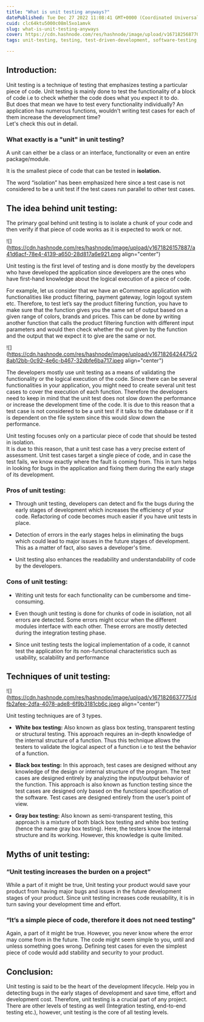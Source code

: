 ```yaml
---
title: "What is unit testing anyways?"
datePublished: Tue Dec 27 2022 11:08:41 GMT+0000 (Coordinated Universal Time)
cuid: clc64ktu5000c08ml5xo1amvk
slug: what-is-unit-testing-anyways
cover: https://cdn.hashnode.com/res/hashnode/image/upload/v1671825687701/c2660d93-616e-4c0d-9f6c-047dc4ea2855.jpeg
tags: unit-testing, testing, test-driven-development, software-testing, methodology-and-types-of-software-testing

---
```


## Introduction:

Unit testing is a technique of testing that emphasizes testing a particular piece of code. Unit testing is mainly done to test the functionality of a block of code i.e to check whether the code does what you expect it to do.  
But does that mean we have to test every functionality individually? An application has numerous functions, wouldn't writing test cases for each of them increase the development time?  
Let's check this out in detail.

### What exactly is a "unit" in unit testing?

A unit can either be a class or an interface, functionality or even an entire package/module.

It is the smallest piece of code that can be tested in **isolation.**

The word “isolation” has been emphasized here since a test case is not considered to be a unit test if the test cases run parallel to other test cases. 

## The idea behind unit testing:

The primary goal behind unit testing is to isolate a chunk of your code and then verify if that piece of code works as it is expected to work or not.

![](https://cdn.hashnode.com/res/hashnode/image/upload/v1671826157887/a41d6acf-78e4-4139-a650-28d817a6e921.png align="center")

Unit testing is the first level of testing and is done mostly by the developers who have developed the application since developers are the ones who have first-hand knowledge about the logical execution of a piece of code.

For example, let us consider that we have an eCommerce application with functionalities like product filtering, payment gateway, login logout system etc. Therefore, to test let’s say the product filtering function, you have to make sure that the function gives you the same set of output based on a given range of colors, brands and prices. This can be done by writing another function that calls the product filtering function with different input parameters and would then check whether the out given by the function and the output that we expect it to give are the same or not.

![](https://cdn.hashnode.com/res/hashnode/image/upload/v1671826424475/28ab12bb-0c92-4e6c-b467-32dbfe6ba717.jpeg align="center")

The developers mostly use unit testing as a means of validating the functionality or the logical execution of the code. Since there can be several functionalities in your application, you might need to create several unit test cases to cover the execution of each function. Therefore the developers need to keep in mind that the unit test does not slow down the performance or increase the development time of the code. It is due to this reason that a test case is not considered to be a unit test if it talks to the database or if it is dependent on the file system since this would slow down the performance.

Unit testing focuses only on a particular piece of code that should be tested in isolation.  
It is due to this reason, that a unit test case has a very precise extent of assessment. Unit test cases target a single piece of code, and in case the test fails, we know exactly where the fault is coming from. This in turn helps in looking for bugs in the application and fixing them during the early stage of its development.

### Pros of unit testing:

* Through unit testing, developers can detect and fix the bugs during the early stages of development which increases the efficiency of your code. Refactoring of code becomes much easier if you have unit tests in place.
    
* Detection of errors in the early stages helps in eliminating the bugs which could lead to major issues in the future stages of development. This as a matter of fact, also saves a developer's time.
    
* Unit testing also enhances the readability and understandability of code by the developers.
    

### Cons of unit testing:

* Writing unit tests for each functionality can be cumbersome and time-consuming.
    
* Even though unit testing is done for chunks of code in isolation, not all errors are detected. Some errors might occur when the different modules interface with each other. These errors are mostly detected during the integration testing phase.
    
* Since unit testing tests the logical implementation of a code, it cannot test the application for its non-functional characteristics such as usability, scalability and performance
    

## Techniques of unit testing:

![](https://cdn.hashnode.com/res/hashnode/image/upload/v1671826637775/dfb2afee-2dfa-4078-ade8-6f9b3181cb6c.jpeg align="center")

Unit testing techniques are of 3 types.

* **White box testing:** Also known as glass box testing, transparent testing or structural testing. This approach requires an in-depth knowledge of the internal structure of a function. Thus this technique allows the testers to validate the logical aspect of a function i.e to test the behavior of a function.
    
* **Black box testing:** In this approach, test cases are designed without any knowledge of the design or internal structure of the program. The test cases are designed entirely by analyzing the input/output behavior of the function. This approach is also known as function testing since the test cases are designed only based on the functional specification of the software. Test cases are designed entirely from the user’s point of view.
    
* **Gray box testing:** Also known as semi-transparent testing, this approach is a mixture of both black box testing and white box testing (hence the name gray box testing). Here, the testers know the internal structure and its working. However, this knowledge is quite limited.
    

## Myths of unit testing:

### **“Unit testing increases the burden on a project”**

While a part of it might be true, Unit testing your product would save your product from having major bugs and issues in the future development stages of your product. Since unit testing increases code reusability, it is in turn saving your development time and effort.

### **“It’s a simple piece of code, therefore it does not need testing”**

Again, a part of it might be true. However, you never know where the error may come from in the future. The code might seem simple to you, until and unless something goes wrong. Defining test cases for even the simplest piece of code would add stability and security to your product.

## Conclusion:

Unit testing is said to be the heart of the development lifecycle. Help you in detecting bugs in the early stages of development and save time, effort and development cost. Therefore, unit testing is a crucial part of any project. There are other levels of testing as well (Integration testing, end-to-end testing etc.), however, unit testing is the core of all testing levels.
